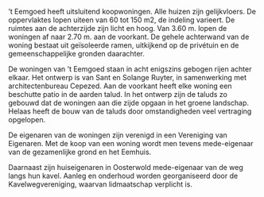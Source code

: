 ’t Eemgoed heeft uitsluitend koopwoningen. Alle huizen zijn gelijkvloers. De oppervlaktes lopen uiteen van 60 tot 150 m2, de indeling varieert. De ruimtes aan de achterzijde zijn licht en hoog. Van 3.60 m. lopen de woningen af naar 2.70 m. aan de voorkant. De gehele achterwand van de woning bestaat uit geïsoleerde ramen, uitkijkend op de privétuin en de gemeenschappelijke gronden daarachter.

De woningen van ’t Eemgoed staan in acht enigszins gebogen rijen achter elkaar. Het ontwerp is van Sant en Solange Ruyter, in samenwerking met architectenbureau Cepezed. Aan de voorkant heeft elke woning een beschutte patio in de aarden talud. In het ontwerp zijn de taluds zo gebouwd dat de woningen aan die zijde opgaan in het groene landschap. Helaas heeft de bouw van de taluds door omstandigheden veel vertraging opgelopen.

De eigenaren van de woningen zijn verenigd in een Vereniging van Eigenaren. Met de koop van een woning wordt men tevens mede-eigenaar van de gezamenlijke grond en het Eemhuis.

Daarnaast zijn huiseigenaren in Oosterwold mede-eigenaar van de weg langs hun kavel. Aanleg en onderhoud worden georganiseerd door de Kavelwegvereniging, waarvan lidmaatschap verplicht is.

